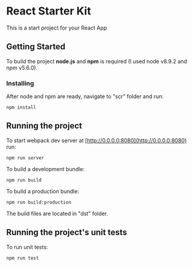 # React Starter Kit

This is a start project for your React App

## Getting Started

To build the project **node.js** and **npm** is required (I used node v8.9.2 and npm v5.6.0).

### Installing

After node and npm are ready, navigate to "scr" folder and run:

```
npm install
```

## Running the project

To start webpack dev server at [http://0.0.0.0:8080](http://0.0.0.0:8080) run:

```
npm run server
```

To build a development bundle:

```
npm run build
```

To build a production bundle:

```
npm run build:production
```

The build files are located in "dst" folder.

## Running the project's unit tests

To run unit tests:

```
npm run test
```
